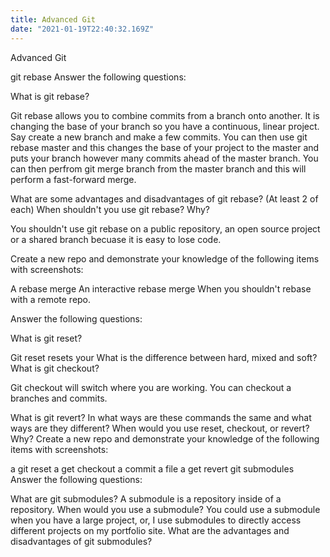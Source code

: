 ```yaml
---
title: Advanced Git
date: "2021-01-19T22:40:32.169Z"
---
```


Advanced Git

git rebase
Answer the following questions:

What is git rebase?

Git rebase allows you to combine commits from a branch onto another. It is changing the base of your branch so you have a continuous, linear project. Say create a new branch and make a few commits. You can then use git rebase master and this changes the base of your project to the master and puts your branch however many commits ahead of the master branch. You can then perfrom git merge branch from the master branch and this will perform a fast-forward merge.

What are some advantages and disadvantages of git rebase? (At least 2 of each)
When shouldn't you use git rebase? Why?

You shouldn't use git rebase on a public repository, an open source project or a shared branch becuase it is easy to lose code. 

Create a new repo and demonstrate your knowledge of the following items with screenshots:

A rebase merge
An interactive rebase merge
When you shouldn't rebase with a remote repo.

Answer the following questions:

What is git reset?

Git reset resets your 
What is the difference between hard, mixed and soft?
What is git checkout? 

Git checkout will switch where you are working. You can checkout a branches and commits. 

What is git revert?
In what ways are these commands the same and what ways are they different?
When would you use reset, checkout, or revert? Why?
Create a new repo and demonstrate your knowledge of the following items with screenshots:

a git reset
a get checkout
a commit
a file
a get revert
git submodules
Answer the following questions:

What are git submodules?
A submodule is a repository inside of a repository.
When would you use a submodule?
You could use a submodule when you have a large project, or, I use submodules to directly access different projects on my portfolio site.
What are the advantages and disadvantages of git submodules?